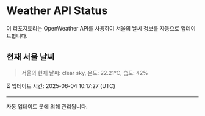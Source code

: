 
# Weather API Status

이 리포지토리는 OpenWeather API를 사용하여 서울의 날씨 정보를 자동으로 업데이트합니다.

## 현재 서울 날씨
> 서울의 현재 날씨: clear sky, 온도: 22.21°C, 습도: 42%

⏳ 업데이트 시간: 2025-06-04 10:17:27 (UTC)

---
자동 업데이트 봇에 의해 관리됩니다.
